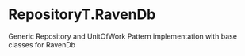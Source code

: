 RepositoryT.RavenDb
=============

Generic Repository and UnitOfWork Pattern implementation with base classes for RavenDb